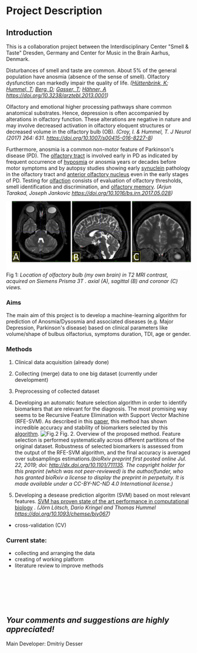 


# Project Description

## Introduction
 This is a collaboration project between  the Interdisciplinary Center "Smell & Taste" Dresden, Germany and Center for Music in the Brain Aarhus, Denmark.

Disturbances of smell and taste are common. About 5% of the general population have anosmia (absence of the sense of smell). Olfactory dysfunction can markedly impair the quality of life. 
*([Hüttenbrink, K](https://www.aerzteblatt.de/suche?archivAutor=H%FCttenbrink%2C+K);  [Hummel, T](https://www.aerzteblatt.de/suche?archivAutor=Hummel%2C+T);  [Berg, D](https://www.aerzteblatt.de/suche?archivAutor=Berg%2C+D);  [Gasser, T](https://www.aerzteblatt.de/suche?archivAutor=Gasser%2C+T);  [Hähner, A](https://www.aerzteblatt.de/suche?archivAutor=H%E4hner%2C+A)
https://doi.org/10.3238/arztebl.2013.0001)*


Olfactory and emotional higher processing pathways share common anatomical substrates. Hence, depression is often accompanied by alterations in olfactory function. These alterations are negative in nature and may involve decreased activation in olfactory eloquent structures or decreased volume in the olfactory bulb (OB).
*(Croy, I. & Hummel, T. J Neurol (2017) 264: 631. https://doi.org/10.1007/s00415-016-8227-8)*

Furthermore, anosmia is a common non-motor feature of Parkinson's disease (PD). The  [olfactory tract](https://www.sciencedirect.com/topics/neuroscience/olfactory-tract "Learn more about Olfactory Tract from ScienceDirect's AI-generated Topic Pages")  is involved early in PD as indicated by frequent occurrence of [hyposmia](https://www.sciencedirect.com/topics/neuroscience/hyposmia "Learn more about Hyposmia from ScienceDirect's AI-generated Topic Pages") or anosmia years or decades before motor symptoms and by autopsy studies showing early  [synuclein](https://www.sciencedirect.com/topics/neuroscience/synuclein "Learn more about Synuclein from ScienceDirect's AI-generated Topic Pages")  pathology in the olfactory tract and [anterior olfactory nucleus](https://www.sciencedirect.com/topics/neuroscience/anterior-olfactory-nucleus "Learn more about Anterior Olfactory Nucleus from ScienceDirect's AI-generated Topic Pages") even in the early stages of PD. Testing for  [olfaction](https://www.sciencedirect.com/topics/neuroscience/olfaction "Learn more about Olfaction from ScienceDirect's AI-generated Topic Pages") consists of evaluation of olfactory thresholds, smell identification and discrimination, and  [olfactory memory](https://www.sciencedirect.com/topics/neuroscience/olfactory-memory "Learn more about Olfactory Memory from ScienceDirect's AI-generated Topic Pages").
*(Arjun Tarakad, Joseph Jankovic https://doi.org/10.1016/bs.irn.2017.05.028)*



![olfactory bulb](https://github.com/desserdmi/olfactory_bulb/blob/master/ob.png)
Fig 1: *Location of olfactory bulb (my own brain) in T2 MRI contrast, acquired on Siemens Prisma 3T . axial (A), sagittal (B) and coronar (C) views.* 

### Aims

 
The main aim of this project is to develop a machine-learning algorithm for prediction of Anosmia/Dysosmia and associated diseases  (e.g. Major Depression, Parkinson's disease) based on clinical parameters like volume/shape of bulbus olfactorius, symptoms duration, TDI,  age or gender.

### Methods  

 1. Clinical data acquisition (already done) 
 2.  Collecting (merge) data to one big dataset  (currently under development)
 3. Preprocessing of collected dataset
4. Developing an automatic feature selection algorithm 
in order to identify biomarkers that are relevant for
the diagnosis.  The most promising way seems to be Recursive Feature Elimination with Support Vector Machine (RFE-SVM). As described in this [paper](https://doi.org/10.1101/711135), this method has shown incredible accuracy and stability of biomarkers selected by this [algorithm](https://www.biorxiv.org/content/10.1101/711135v1.full).
![Fig.2](https://www.biorxiv.org/content/biorxiv/early/2019/07/22/711135/F1.large.jpg?width=800&height=600&carousel=1)
Fig. 2. Overview of the proposed method. Feature selection is performed systematically across different partitions of the original dataset. Robustness of selected biomarkers
is assessed from the output of the RFE-SVM algorithm, and the final accuracy is averaged over subsamplings estimations.(*bioRxiv preprint first posted online Jul. 22, 2019; doi: http://dx.doi.org/10.1101/711135. The copyright holder for this preprint (which was not peer-reviewed) is the author/funder, who has granted bioRxiv a license to display the preprint in perpetuity. It is made available under a CC-BY-NC-ND 4.0 International license.)*

5.  Developing a desease prediction algoritm (SVM) based on most relevant features.  [SVM has
proven state of the art performance in computational biology](https://doi.org/10.1371/journal.pcbi.1000173) . 
*(Jörn Lötsch, Dario Kringel and Thomas Hummel https://doi.org/10.1093/chemse/bjy067)*

- cross-validation (CV)

### Current state:

 - collecting and arranging the data
 - creating of working platform
 - literature review to improve methods


<br><br><br><br><br>

## *Your comments and suggestions are highly appreciated!*


Main Developer: Dmitriy Desser
<!--stackedit_data:
eyJoaXN0b3J5IjpbLTI0MjI2MjAzNywyMDI5MDQxMzEwLC0yMD
MzMjMwNDg4LDE2NzAzOTIzNDIsNzQwODU0NzYsMTY2NzUxMDky
NywzOTUwNjUwMjMsLTEyMDI5MTI1NDAsMTU3NTY2MDA3LC0xMj
cxNTg5MjEyLDg5OTkxMTY5XX0=
-->
